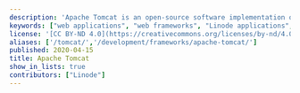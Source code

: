 ```yaml
---
description: 'Apache Tomcat is an open-source software implementation of the Java Servlet and Java Server Pages technologies. These guides will helpl you deploy Tomcat.'
keywords: ["web applications", "web frameworks", "Linode applications", "tomcat"]
license: '[CC BY-ND 4.0](https://creativecommons.org/licenses/by-nd/4.0)'
aliases: ['/tomcat/','/development/frameworks/apache-tomcat/']
published: 2020-04-15
title: Apache Tomcat
show_in_lists: true
contributors: ["Linode"]
---
```

